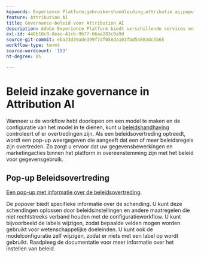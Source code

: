 ```yaml
---
keywords: Experience Platform;gebruikershandleiding;attributie ai;populaire onderwerpen;toegangscontroles;creeer een model;
feature: Attribution AI
title: Governance-beleid voor Attribution AI
description: Adobe Experience Platform biedt verschillende services en gereedschappen waarmee u uw verzamelde ervaringsgegevens op betrouwbare wijze kunt beheren.
exl-id: 448b10c8-8eac-41cb-9b77-66aa283c0a9d
source-git-commit: eba23d39ade399f7df058da103fbd54883dc5b65
workflow-type: tm+mt
source-wordcount: '193'
ht-degree: 0%

---
```


# Beleid inzake governance in Attribution AI

Wanneer u de workflow hebt doorlopen om een model te maken en de configuratie van het model in te dienen, kunt u [beleidshandhaving](../../../data-governance/enforcement/auto-enforcement.md) controleert of er overtredingen zijn. Als een beleidsovertreding optreedt, wordt een pop-up weergegeven die aangeeft dat een of meer beleidsregels zijn overtreden. Zo zorgt u ervoor dat uw gegevensbewerkingen en marketingacties binnen het platform in overeenstemming zijn met het beleid voor gegevensgebruik.

## Pop-up Beleidsovertreding

[Een pop-up met informatie over de beleidsovertreding](../../attribution-ai/images/data-governance/policy-violation-popover-aai.png).

De popover biedt specifieke informatie over de schending. U kunt deze schendingen oplossen door beleidsinstellingen en andere maatregelen die niet rechtstreeks verband houden met de configuratieworkflow. U kunt bijvoorbeeld de labels wijzigen, zodat bepaalde velden mogen worden gebruikt voor wetenschappelijke doeleinden. U kunt ook de modelconfiguratie zelf wijzigen, zodat er niets met een label op wordt gebruikt. Raadpleeg de documentatie voor meer informatie over het instellen van beleid.
